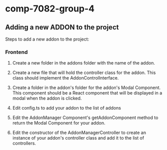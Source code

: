 # comp-7082-group-4

## Adding a new ADDON to the project

Steps to add a new addon to the project:

### Frontend
1. Create a new folder in the addons folder with the name of the addon.

2. Create a new file that will hold the controller class for the addon. This class should implement the AddonControlInterface.

3. Create a folder in the addon's folder for the addon's Modal Component. This component should be a React component that will be displayed in a modal when the addon is clicked.

4. Edit config.ts to add your addon to the list of addons

5. Edit the AddonManager Component's getAddonComponent method to return the Modal Component for your addon.

6. Edit the constructor of the AddonManagerController to create an instance of your addon's controller class and add it to the list of controllers.
